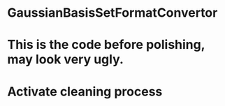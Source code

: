 # GaussianBasisSetFormatConvertor
# This is the code before polishing, may look very ugly.
# Activate cleaning process
